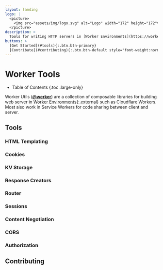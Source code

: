 ```yaml
---
layout: landing
logo: |
  <picture>
    <img src="assets/img/logo.svg" alt="Logo" width="172" height="172">
  </picture>
description: >
  Tools for writing HTTP servers in [Worker Environments](https://workers.js.org/){:.external} such as Cloudflare Workers.
buttons: >
  [Get Started](#tools){:.btn.btn-primary}
  [Contribute](#contributing){:.btn.btn-default style="font-weight:normal"}
---
```


# Worker Tools

* Table of Contents
{:toc .large-only}

Worker Utils ([**@werker**][2]) are a collection of composable libraries for building web server in [Worker Environments][1]{:.external} such as Cloudflare Workers. 
Most also work in Service Workers for code sharing between client and server.

<!-- The goal is to build an entire web framework, similar to express.js. -->

[1]: https://workers.js.org/
[2]: https://www.npmjs.com/org/werker

## Tools
### HTML Templating

### Cookies

### KV Storage

### Response Creators

### Router

### Sessions

### Content Negotiation

### CORS

### Authorization

## Contributing
